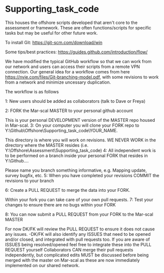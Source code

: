 # Supporting_task_code

This houses the offshore scripts developed that aren't core to the assessment or framework.  These are often functions/scripts for specific tasks but may be useful for other future work.

To install Git: https://git-scm.com/download/win

Some tips/best practices: https://guides.github.com/introduction/flow/

We have modified the typical GitHub workflow so that we can work from our network and users can access their scripts from a remote VPN connection. Our general idea for a workflow comes from here https://nvie.com/files/Git-branching-model.pdf, with some revisions to work from a network and minimize uncessary duplication.

The workflow is as follows

1: New users should be added as collaborators (talk to Dave or Freya)

2: FORK the Mar-scal MASTER to your personal github account

This is your personal DEVELOPMENT version of the MASTER repo housed in Mar-scal.
3: On your computer you will clone your FORK repo to Y:\Github\Offshore\Supporting_task_code\YOUR_NAME.

This directory is where you will work on revisions.
WE NEVER WORK in the directory where the MASTER resides (i.e. Y:\Offshore\Assessment\Supporting_task_code)
4: All independent work is to be performed on a branch inside your personal FORK that resides in Y:\Github....

Please name you branch something informative, e.g. Mapping update, survey bugfix, etc.
5: When you have completed your revisions COMMIT the revisions to your branch

6: Create a PULL REQUEST to merge the data into your FORK.

Within your fork you can take care of your own pull requests.
7: Test your changes to ensure there are no bugs within your FORK

8: You can now submit a PULL REQUEST from your FORK to the Mar-scal MASTER

For now DK/FK will review the PULL REQUEST to ensure it does not cause any issues. -DK/FK will also identify any ISSUES that need to be opened and/or closed, and integrated with pull requests too.
If you are aware of ISSUES being resolved/opened feel free to integrate these into the PULL REQUEST yourself
Collaborators CAN merge their pull requests independently, but complicated edits MUST be discussed before being merged with the master on Mar-scal as these are now immediately implemented on our shared network.
